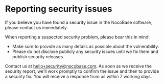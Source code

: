 # Reporting security issues

If you believe you have found a security issue in the NocoBase software, please contact us immediately.

When reporting a suspected security problem, please bear this in mind:

*   Make sure to provide as many details as possible about the vulnerability.
*   Please do not disclose publicly any security issues until we fix them and publish security releases.

Contact us at hello+security@nocobase.com. As soon as we receive the security report, we'll work promptly to confirm the issue and then to provide a security fix. You will receive a response from us within 7 working days.
